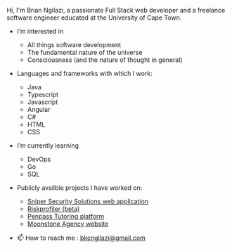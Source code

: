 Hi, I'm Brian Ngilazi, a passionate Full Stack web developer and a freelance software engineer educated at the University of Cape Town.

- I’m interested in
  - All things software development
  - The fundamental nature of the universe
  - Consciousness (and the nature of thought in general)
  
- Languages and frameworks with which I work:
  - Java
  - Typescript
  - Javascript
  - Angular
  - C#
  - HTML
  - CSS
  
- I’m currently learning
  - DevOps
  - Go 
  - SQL
  
- Publicly availble projects I have worked on:
  - [Sniper Security Solutions web application](https://riskprofiler.co.za)
  - [Riskprofiler (beta)](https://riskprofiler.co.za)
  - [Penpass Tutoring platform](https://penpass.net)
  - [Moonstone Agency website](https://moonstoneagency.co.za)


 
- 📫 How to reach me : bkcngilazi@gmail.com
